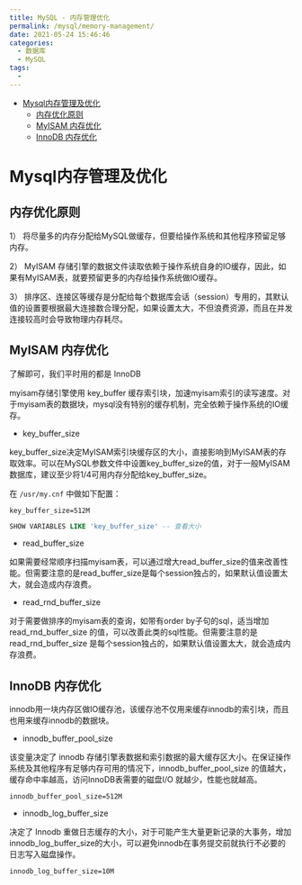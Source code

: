 ```yaml
---
title: MySQL - 内存管理优化
permalink: /mysql/memory-management/
date: 2021-05-24 15:46:46
categories: 
  - 数据库
  - MySQL
tags: 
  - 
---
```


<!-- START doctoc generated TOC please keep comment here to allow auto update -->
<!-- DON'T EDIT THIS SECTION, INSTEAD RE-RUN doctoc TO UPDATE -->


- [Mysql内存管理及优化](#mysql%E5%86%85%E5%AD%98%E7%AE%A1%E7%90%86%E5%8F%8A%E4%BC%98%E5%8C%96)
  - [内存优化原则](#%E5%86%85%E5%AD%98%E4%BC%98%E5%8C%96%E5%8E%9F%E5%88%99)
  - [MyISAM 内存优化](#myisam-%E5%86%85%E5%AD%98%E4%BC%98%E5%8C%96)
  - [InnoDB 内存优化](#innodb-%E5%86%85%E5%AD%98%E4%BC%98%E5%8C%96)

<!-- END doctoc generated TOC please keep comment here to allow auto update -->

# Mysql内存管理及优化

## 内存优化原则

1） 将尽量多的内存分配给MySQL做缓存，但要给操作系统和其他程序预留足够内存。

2） MyISAM 存储引擎的数据文件读取依赖于操作系统自身的IO缓存，因此，如果有MyISAM表，就要预留更多的内存给操作系统做IO缓存。

3） 排序区、连接区等缓存是分配给每个数据库会话（session）专用的，其默认值的设置要根据最大连接数合理分配，如果设置太大，不但浪费资源，而且在并发连接较高时会导致物理内存耗尽。



## MyISAM 内存优化

了解即可，我们平时用的都是 InnoDB



myisam存储引擎使用 key_buffer 缓存索引块，加速myisam索引的读写速度。对于myisam表的数据块，mysql没有特别的缓存机制，完全依赖于操作系统的IO缓存。



- key_buffer_size

key_buffer_size决定MyISAM索引块缓存区的大小，直接影响到MyISAM表的存取效率。可以在MySQL参数文件中设置key_buffer_size的值，对于一般MyISAM数据库，建议至少将1/4可用内存分配给key_buffer_size。

在 `/usr/my.cnf` 中做如下配置：

```properties
key_buffer_size=512M
```

```sql
SHOW VARIABLES LIKE 'key_buffer_size' -- 查看大小
```

- read_buffer_size

如果需要经常顺序扫描myisam表，可以通过增大read_buffer_size的值来改善性能。但需要注意的是read_buffer_size是每个session独占的，如果默认值设置太大，就会造成内存浪费。



- read_rnd_buffer_size

对于需要做排序的myisam表的查询，如带有order by子句的sql，适当增加 read_rnd_buffer_size 的值，可以改善此类的sql性能。但需要注意的是 read_rnd_buffer_size 是每个session独占的，如果默认值设置太大，就会造成内存浪费。



## InnoDB 内存优化

innodb用一块内存区做IO缓存池，该缓存池不仅用来缓存innodb的索引块，而且也用来缓存innodb的数据块。



- innodb_buffer_pool_size

该变量决定了 innodb 存储引擎表数据和索引数据的最大缓存区大小。在保证操作系统及其他程序有足够内存可用的情况下，innodb_buffer_pool_size 的值越大，缓存命中率越高，访问InnoDB表需要的磁盘I/O 就越少，性能也就越高。

```properties
innodb_buffer_pool_size=512M
```



- innodb_log_buffer_size

决定了 Innodb 重做日志缓存的大小，对于可能产生大量更新记录的大事务，增加innodb_log_buffer_size的大小，可以避免innodb在事务提交前就执行不必要的日志写入磁盘操作。

```properties
innodb_log_buffer_size=10M
```

